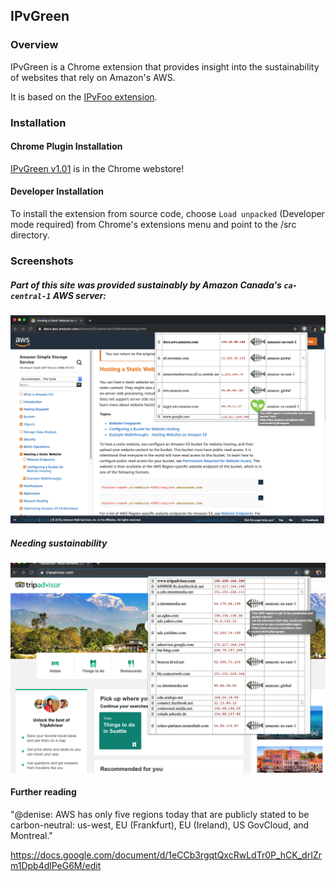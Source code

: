 ## IPvGreen

### Overview
IPvGreen is a Chrome extension that provides insight into the sustainability of websites that rely on Amazon's AWS.

It is based on the [IPvFoo extension](https://github.com/pmarks-net/ipvfoo).

### Installation

#### Chrome Plugin Installation

[IPvGreen v1.01](https://chrome.google.com/webstore/detail/ipvgreen/japapgcichafkoenponokhilebeejbch) is in the Chrome webstore!

#### Developer Installation
To install the extension from source code, choose `Load unpacked` (Developer mode required) from Chrome's extensions menu and point to the /src directory. 

### Screenshots

##### Part of this site was provided sustainably by Amazon Canada's `ca-central-1` AWS server:

![IPvGreen1](/screenshot.png)

##### Needing sustainability
![IPvGreen2](/screenshot2.png)

#### Further reading
"@denise: AWS has only five regions today that are publicly stated to be carbon-neutral: us-west, EU (Frankfurt), EU (Ireland), US GovCloud, and Montreal."

https://docs.google.com/document/d/1eCCb3rgqtQxcRwLdTr0P_hCK_drIZrm1Dpb4dlPeG6M/edit
